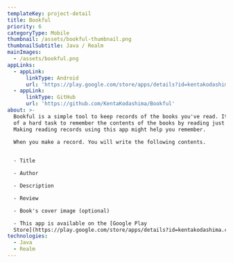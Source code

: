 ```yaml
---
templateKey: project-detail
title: Bookful
priority: 6
categoryType: Mobile
thumbnail: /assets/bookful-thumbnail.png
thumbnailSubtitle: Java / Realm
mainImages:
  - /assets/bookful.png
appLinks:
  - appLink:
      linkType: Android
      url: 'https://play.google.com/store/apps/details?id=kentakodashima.com.bookful'
  - appLink:
      linkType: GitHub
      url: 'https://github.com/KentaKodashima/Bookful'
about: >-
  Bookful is a simple tool to keep records of the books you've read. It is kind
  of a hard task to remember the contents of the books by reading just one time.
  Making reading records using this app might help you remember.  
    
  When you make a record. You will write the following contents.


  - Title  

  - Author  

  - Description  

  - Review  

  - Book's cover image (optional)  

  - This app is available on the [Google Play
  Store](https://play.google.com/store/apps/details?id=kentakodashima.com.bookful).
technologies:
  - Java
  - Realm
---
```


